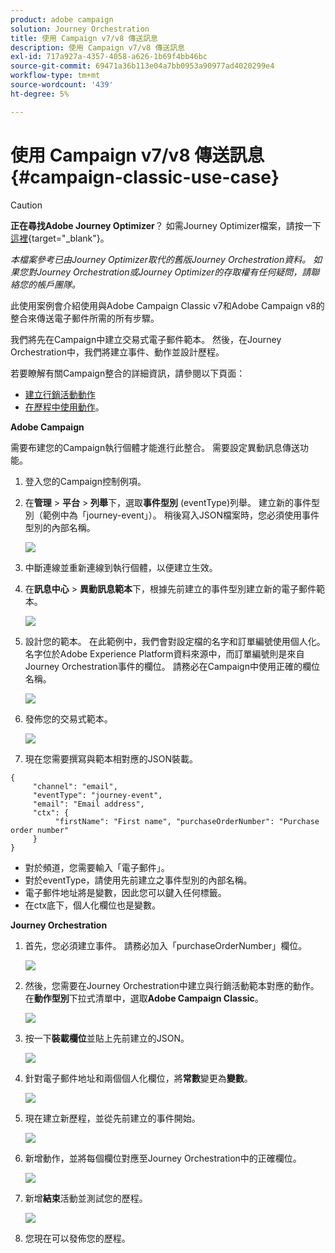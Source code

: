 ```yaml
---
product: adobe campaign
solution: Journey Orchestration
title: 使用 Campaign v7/v8 傳送訊息
description: 使用 Campaign v7/v8 傳送訊息
exl-id: 717a927a-4357-4058-a626-1b69f4bb46bc
source-git-commit: 69471a36b113e04a7bb0953a90977ad4020299e4
workflow-type: tm+mt
source-wordcount: '439'
ht-degree: 5%

---
```


# 使用 Campaign v7/v8 傳送訊息 {#campaign-classic-use-case}


>[!CAUTION]
>
>**正在尋找Adobe Journey Optimizer**？ 如需Journey Optimizer檔案，請按一下[這裡](https://experienceleague.adobe.com/zh-hant/docs/journey-optimizer/using/ajo-home){target="_blank"}。
>
>
>_本檔案參考已由Journey Optimizer取代的舊版Journey Orchestration資料。 如果您對Journey Orchestration或Journey Optimizer的存取權有任何疑問，請聯絡您的帳戶團隊。_


此使用案例會介紹使用與Adobe Campaign Classic v7和Adobe Campaign v8的整合來傳送電子郵件所需的所有步驟。

我們將先在Campaign中建立交易式電子郵件範本。 然後，在Journey Orchestration中，我們將建立事件、動作並設計歷程。

若要瞭解有關Campaign整合的詳細資訊，請參閱以下頁面：

* [建立行銷活動動作](../action/acc-action.md)
* [在歷程中使用動作](../building-journeys/using-adobe-campaign-classic.md)。

**Adobe Campaign**

需要布建您的Campaign執行個體才能進行此整合。 需要設定異動訊息傳送功能。

1. 登入您的Campaign控制例項。

1. 在&#x200B;**管理** > **平台** > **列舉**&#x200B;下，選取&#x200B;**事件型別** (eventType)列舉。 建立新的事件型別（範例中為「journey-event」）。 稍後寫入JSON檔案時，您必須使用事件型別的內部名稱。

   ![](../assets/accintegration-uc-1.png)

1. 中斷連線並重新連線到執行個體，以便建立生效。

1. 在&#x200B;**訊息中心** > **異動訊息範本**&#x200B;下，根據先前建立的事件型別建立新的電子郵件範本。

   ![](../assets/accintegration-uc-2.png)

1. 設計您的範本。 在此範例中，我們會對設定檔的名字和訂單編號使用個人化。 名字位於Adobe Experience Platform資料來源中，而訂單編號則是來自Journey Orchestration事件的欄位。 請務必在Campaign中使用正確的欄位名稱。

   ![](../assets/accintegration-uc-3.png)

1. 發佈您的交易式範本。

   ![](../assets/accintegration-uc-4.png)

1. 現在您需要撰寫與範本相對應的JSON裝載。

```
{
     "channel": "email",
     "eventType": "journey-event",
     "email": "Email address",
     "ctx": {
          "firstName": "First name", "purchaseOrderNumber": "Purchase order number"
     }
}
```

* 對於頻道，您需要輸入「電子郵件」。
* 對於eventType，請使用先前建立之事件型別的內部名稱。
* 電子郵件地址將是變數，因此您可以鍵入任何標籤。
* 在ctx底下，個人化欄位也是變數。

**Journey Orchestration**

1. 首先，您必須建立事件。 請務必加入「purchaseOrderNumber」欄位。

   ![](../assets/accintegration-uc-5.png)

1. 然後，您需要在Journey Orchestration中建立與行銷活動範本對應的動作。 在&#x200B;**動作型別**&#x200B;下拉式清單中，選取&#x200B;**Adobe Campaign Classic**。

   ![](../assets/accintegration-uc-6.png)

1. 按一下&#x200B;**裝載欄位**&#x200B;並貼上先前建立的JSON。

   ![](../assets/accintegration-uc-7.png)

1. 針對電子郵件地址和兩個個人化欄位，將&#x200B;**常數**&#x200B;變更為&#x200B;**變數**。

   ![](../assets/accintegration-uc-8.png)

1. 現在建立新歷程，並從先前建立的事件開始。

   ![](../assets/accintegration-uc-9.png)

1. 新增動作，並將每個欄位對應至Journey Orchestration中的正確欄位。

   ![](../assets/accintegration-uc-10.png)

1. 新增&#x200B;**結束**&#x200B;活動並測試您的歷程。

   ![](../assets/accintegration-uc-11.png)

1. 您現在可以發佈您的歷程。
